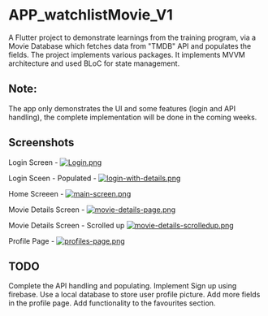 # APP_watchlistMovie_V1

A Flutter project to demonstrate learnings from the training program, via a Movie Database which fetches data from "TMDB" API and populates the fields.
The project implements various packages.
It implements MVVM architecture and used BLoC for state management.

## Note:
The app only demonstrates the UI and some features (login and API handling), the complete implementation will be done in the coming weeks.

## Screenshots
Login Screen - [![Login.png](https://i.postimg.cc/L5mMSTmd/Login.png)](https://postimg.cc/LYQWBjqv)

Login Sceen - Populated - [![login-with-details.png](https://i.postimg.cc/bNCjXkMM/login-with-details.png)](https://postimg.cc/SJMPC2m7)

Home Screeen - [![main-screen.png](https://i.postimg.cc/Mpg2Hxzm/main-screen.png)](https://postimg.cc/LJk0QcYJ)

Movie Details Screen - [![movie-details-page.png](https://i.postimg.cc/3RHsjB4y/movie-details-page.png)](https://postimg.cc/Z9Vs46LZ)

Movie Details Screen - Scrolled up [![movie-details-scrolledup.png](https://i.postimg.cc/vBLp0Vf0/movie-details-scrolledup.png)](https://postimg.cc/LY5CXhyP)

Profile Page - [![profiles-page.png](https://i.postimg.cc/xdHrb7CD/profiles-page.png)](https://postimg.cc/8F1X2ZMt)


## TODO
Complete the API handling and populating.
Implement Sign up using firebase.
Use a local database to store user profile picture.
Add more fields in the profile page.
Add functionality to the favourites section.


